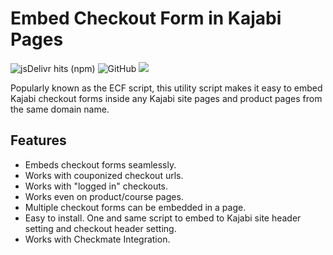 # Embed Checkout Form in Kajabi Pages
![jsDelivr hits (npm)](https://img.shields.io/jsdelivr/npm/hm/osi4kjb-embed-checkout-form) ![GitHub](https://img.shields.io/github/license/jasongodev/osi4kjb-embed-checkout-form) [![](https://img.shields.io/badge/Code%20Style-Standard-brightgreen)](https://standardjs.com/)

Popularly known as the ECF script, this utility script makes it easy to embed Kajabi checkout forms inside any Kajabi site pages and product pages from the same domain name.

## Features
- Embeds checkout forms seamlessly.
- Works with couponized checkout urls.
- Works with "logged in" checkouts.
- Works even on product/course pages.
- Multiple checkout forms can be embedded in a page.
- Easy to install. One and same script to embed to Kajabi site header setting and checkout header setting.
- Works with Checkmate Integration.

